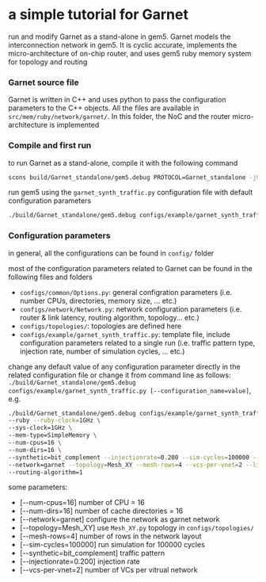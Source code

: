 # a simple tutorial for Garnet

run and modify Garnet as a stand-alone in gem5. Garnet models the interconnection network in gem5. It is cyclic accurate, implements the micro-architecture of on-chip router, and uses gem5 ruby memory system for topology and routing

### Garnet source file 
Garnet is written in C++ and uses python to pass the configuration parameters to the C++ objects. All the files are available in `src/mem/ruby/network/garnet/`. In this folder, the NoC and the router micro-architecture is implemented

### Compile and first run
to run Garnet as a stand-alone, compile it with the following command

```sh
scons build/Garnet_standalone/gem5.debug PROTOCOL=Garnet_standalone -j9
```

run gem5 using the `garnet_synth_traffic.py` configuration file with default configuration parameters

```sh
./build/Garnet_standalone/gem5.debug configs/example/garnet_synth_traffic.py 
```

### Configuration parameters
in general, all the configurations can be found in `config/` folder

most of the configuration parameters related to Garnet can be found in the following files and folders


- `configs/common/Options.py`: general configration parameters (i.e. number CPUs, directories, memory size, ... etc.)  
- `configs/network/Network.py`: network configuration parameters (i.e. router & link latency, routing algorithm, topology... etc.) 
- `configs/topologies/`: topologies are defined here
- `configs/example/garnet_synth_traffic.py`: template file, include configuration parameters related to a single run (i.e. traffic pattern type, injection rate, number of simulation cycles, ... etc.)


change any default value of any configuration parameter directly in the related configuration file or change it from command line as follows: `./build/Garnet_standalone/gem5.debug configs/example/garnet_synth_traffic.py [--configuration_name=value]`, e.g.

```sh
./build/Garnet_standalone/gem5.debug configs/example/garnet_synth_traffic.py \
--ruby --ruby-clock=1GHz \
--sys-clock=1GHz \
--mem-type=SimpleMemory \
--num-cpus=16 \
--num-dirs=16 \
--synthetic=bit_complement --injectionrate=0.200 --sim-cycles=100000 --num-packets-max=30000 --inj-vnet=2 \
--network=garnet --topology=Mesh_XY --mesh-rows=4 --vcs-per-vnet=2 --link-latency=1 --router-latency=1 \
--routing-algorithm=1
```

some parameters:

- [--num-cpus=16] number of CPU = 16
- [--num-dirs=16] number of cache directories = 16
- [--network=garnet] configure the network as garnet network
- [--topology=Mesh_XY] use `Mesh_XY.py` topology in `configs/topologies/`
- [--mesh-rows=4] number of rows in the network layout
- [--sim-cycles=100000] run simulation for 100000 cycles
- [--synthetic=bit_complement] traffic pattern
- [--injectionrate=0.200] injection rate
- [--vcs-per-vnet=2] number of VCs per vitrual network